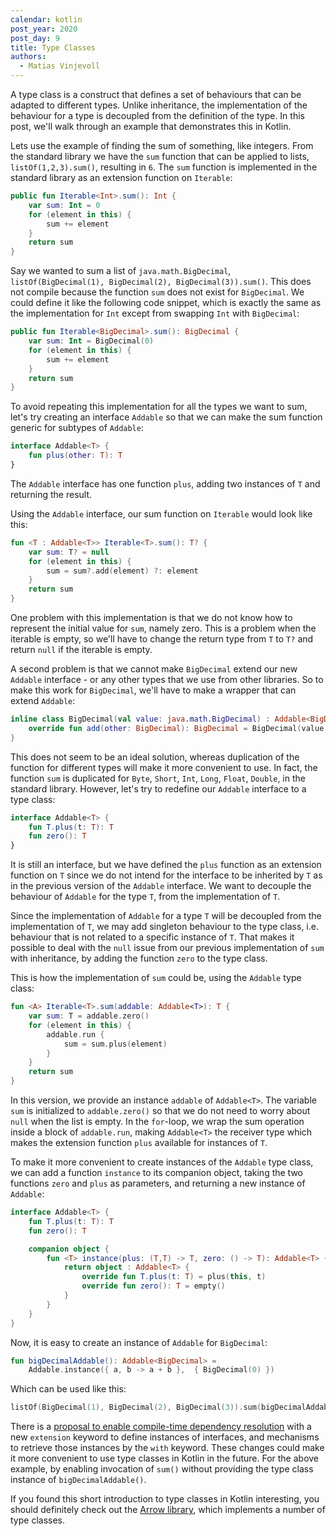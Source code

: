 ```yaml
---
calendar: kotlin
post_year: 2020
post_day: 9
title: Type Classes
authors:
  - Matias Vinjevoll
---
```

A type class is a construct that defines a set of behaviours that can be adapted to different types. Unlike
inheritance, the implementation of the behaviour for a type is decoupled from the definition of the type.
In this post, we'll walk through an example that demonstrates this in Kotlin. 

Lets use the example of finding the sum of something, like integers. From the standard library we have the `sum`
function that can be applied to lists, `listOf(1,2,3).sum()`, resulting in `6`. The `sum` function is implemented 
in the standard library as an extension function on `Iterable`:

```kotlin code
public fun Iterable<Int>.sum(): Int {
    var sum: Int = 0
    for (element in this) {
        sum += element
    }
    return sum
}
```

Say we wanted to sum a list of `java.math.BigDecimal`, `listOf(BigDecimal(1), BigDecimal(2), BigDecimal(3)).sum()`.
This does not compile because the function `sum` does not exist for `BigDecimal`.
We could define it like the following code snippet, which is exactly the same as the implementation for `Int` except from swapping `Int` with `BigDecimal`:

```kotlin code
public fun Iterable<BigDecimal>.sum(): BigDecimal {
    var sum: Int = BigDecimal(0)
    for (element in this) {
        sum += element
    }
    return sum
}
```

To avoid repeating this implementation for all the types we want to sum, let's try creating an interface `Addable`
so that we can make the sum function generic for subtypes of `Addable`:

```kotlin code
interface Addable<T> {
    fun plus(other: T): T
}
```

The `Addable` interface has one function `plus`, adding two instances of `T` and returning the result. 

Using the `Addable` interface, our sum function on `Iterable` would look like this:

```kotlin code
fun <T : Addable<T>> Iterable<T>.sum(): T? {
    var sum: T? = null
    for (element in this) {
        sum = sum?.add(element) ?: element 
    }
    return sum
}
```

One problem with this implementation is that we do not know how to represent the initial value for `sum`, namely zero.
This is a problem when the iterable is empty, so we'll have to change the return type from `T` to `T?` and return
`null` if the iterable is empty.

A second problem is that we cannot make `BigDecimal` extend our new `Addable` interface - or any other types that
we use from other libraries. So to make this work for `BigDecimal`, we'll have to make a wrapper that can extend `Addable`:

```kotlin code
inline class BigDecimal(val value: java.math.BigDecimal) : Addable<BigDecimal> {
    override fun add(other: BigDecimal): BigDecimal = BigDecimal(value + other.value)
}
```

This does not seem to be an ideal solution, whereas duplication of the function for different types will make it more
convenient to use. In fact, the function `sum` is duplicated for `Byte`, `Short`, `Int`, `Long`, `Float`, `Double`,
in the standard library.
However, let's try to redefine our `Addable` interface to a type class:

```kotlin code
interface Addable<T> {
    fun T.plus(t: T): T
    fun zero(): T
}
```

It is still an interface, but we have defined the `plus` function as an extension function on `T` since we do not intend
for the interface to be inherited by `T` as in the previous version of the `Addable` interface. We want to decouple
the behaviour of `Addable` for the type `T`, from the implementation of `T`.

Since the implementation of `Addable` for a type `T` will be decoupled from the implementation of `T`, we may add
singleton behaviour to the type class, i.e. behaviour that is not related to a specific instance of `T`.
That makes it possible to deal with the `null` issue from our previous implementation of `sum` with inheritance, 
by adding the function `zero` to the type class.

This is how the implementation of `sum` could be, using the `Addable` type class: 

```kotlin code
fun <A> Iterable<T>.sum(addable: Addable<T>): T {
    var sum: T = addable.zero()
    for (element in this) {
        addable.run {
            sum = sum.plus(element)
        }
    }
    return sum
}
```

In this version, we provide an instance `addable` of `Addable<T>`. The variable `sum` is initialized to
`addable.zero()` so that we do not need to worry about `null` when the list is empty. In the `for`-loop, we 
wrap the sum operation inside a block of `addable.run`, making `Addable<T>` the receiver type which makes the
extension function `plus` available for instances of `T`.

To make it more convenient to create instances of the `Addable` type class, we can add a function `instance` to its
companion object, taking the two functions `zero` and `plus` as parameters, and returning a new instance of `Addable`:

```kotlin code
interface Addable<T> {
    fun T.plus(t: T): T
    fun zero(): T

    companion object {
        fun <T> instance(plus: (T,T) -> T, zero: () -> T): Addable<T> {
            return object : Addable<T> {
                override fun T.plus(t: T) = plus(this, t)
                override fun zero(): T = empty()
            }
        }
    }
}
```

Now, it is easy to create an instance of `Addable` for `BigDecimal`: 

```kotlin code
fun bigDecimalAddable(): Addable<BigDecimal> =
    Addable.instance({ a, b -> a + b },  { BigDecimal(0) })
```

Which can be used like this:

```kotlin code
listOf(BigDecimal(1), BigDecimal(2), BigDecimal(3)).sum(bigDecimalAddable())
```

There is a [proposal to enable compile-time dependency resolution](https://github.com/Kotlin/KEEP/pull/87) with a 
new `extension` keyword to define instances of interfaces, and mechanisms to retrieve those instances by the `with` 
keyword. These changes could make it more convenient to use type classes in Kotlin in the future. For the above example, 
by enabling invocation of `sum()` without providing the type class instance of `bigDecimalAddable()`.

If you found this short introduction to type classes in Kotlin interesting, you should definitely check out the [Arrow library](https://arrow-kt.io/docs/typeclasses/intro/), which implements a number of type classes.